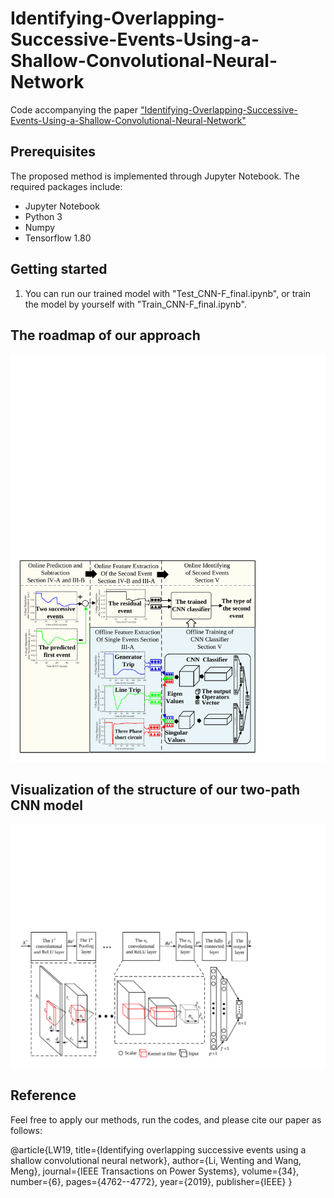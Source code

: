 Identifying-Overlapping-Successive-Events-Using-a-Shallow-Convolutional-Neural-Network
==============================================================================
Code accompanying the paper ["Identifying-Overlapping-Successive-Events-Using-a-Shallow-Convolutional-Neural-Network"](https://ieeexplore.ieee.org/abstract/document/8705309?casa_token=rbTOZ_5AZqUAAAAA:UiMo82yUQD6JJ_QU3TWLx6z5o8gHfCPEZpLWEMrMbePHUfXIJ2HOrJBrksitBmSrxK3_SDac)

## Prerequisites
The proposed method is implemented through Jupyter Notebook. The required packages include:
- Jupyter Notebook
- Python 3
- Numpy
- Tensorflow 1.80

## Getting started
1) You can run our trained model with "Test_CNN-F_final.ipynb", or train the model by yourself with "Train_CNN-F_final.ipynb". 
 

## The roadmap of our approach
<center><img src="Figure/road_map33.pdf" /></center> 


## Visualization of the structure of our two-path CNN model
<center><img src="Figure/Visio-CNN_full_new.pdf" /></center>

 

## Reference

Feel free to apply our methods, run the codes, and please cite our paper as follows:

@article{LW19,
  title={Identifying overlapping successive events using a shallow convolutional neural network},
  author={Li, Wenting and Wang, Meng},
  journal={IEEE Transactions on Power Systems},
  volume={34},
  number={6},
  pages={4762--4772},
  year={2019},
  publisher={IEEE}
}
